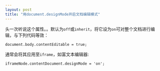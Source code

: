 ```yaml
---
layout: post
title: "用document.designMode开启文档编辑模式"
---
```


头一次听说这个属性。。默认为`off`或`inherit`，将它设为`on`可对整个文档进行编辑，与下列代码等效：

    document.body.contentEditable = true;

通常会将其应用至`iframe`，如富文本编辑器:

    iframeNode.contentDocument.designMode = 'on';

